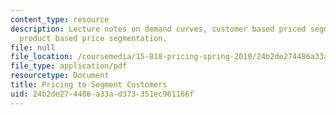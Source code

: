```yaml
---
content_type: resource
description: Lecture notes on demand curves, customer based priced segmentation, and
  product based price segmentation.
file: null
file_location: /coursemedia/15-818-pricing-spring-2010/24b2de274486a33ad373351ec961166f_MIT15_818S10_lec05.pdf
file_type: application/pdf
resourcetype: Document
title: Pricing to Segment Customers
uid: 24b2de27-4486-a33a-d373-351ec961166f
---
```


